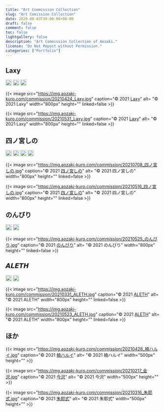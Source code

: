 ```yaml
---
title: "Art Commission Collection"
slug: "Art Comission Collection"
date: 2020-08-03T19:00:08+08:00
draft: false
comment: false
toc: false
lightgallery: false
description: "Art Commission Collection of Aozaki."
license: "Do Not Repost without Permission."
categories: ["Portfolio"]
---
```


## Laxy

<p>
<a href="https://twitter.com/laxyiii"><img src="https://img.shields.io/badge/Twitter-@laxyiii-0075bd?style=flat-square&logo=twitter" height="20"></img></a> <a href="https://www.pixiv.net/users/11373368"><img src="https://img.shields.io/badge/Pixiv-Laxy-0096FA?style=flat-square&logo=pixiv" height="20"></img></a> <a href="https://space.bilibili.com/11364339"><img src="https://img.shields.io/badge/Bilibili-Laxyiii-ea7b99?style=flat-square&logo=bilibili&logoColor=ea7b99" height="20"></img></a>
</p>

{{< image src="https://img.aozaki-kuro.com/commission/20210424_Laxy.jpg" caption="© 2021 [Laxy](https://twitter.com/laxyiii/status/1385985122332155908)" alt= "© 2021 Laxy" width="800px" height="" linked=false >}}

{{< image src="https://img.aozaki-kuro.com/commission/20210531_Laxy.jpg" caption="© 2021 [Laxy](https://twitter.com/laxyiii/status/1402415053567975424)" alt= "© 2021 Laxy" width="800px" height="" linked=false >}}

## 四ノ宮しの

<p>
<a href="https://twitter.com/sinosino141"><img src="https://img.shields.io/badge/Twitter-@sinosino141-0075bd?style=flat-square&logo=twitter" height="20"></img></a> <a href="https://www.pixiv.net/users/57822910"><img src="https://img.shields.io/badge/Pixiv-四ノ宮しの-0096FA?style=flat-square&logo=pixiv" height="20"></img></a> <a href="https://skeb.jp/@sinosino141"><img src="https://img.aozaki-kuro.com/commission/skeb-四ノ宮しの.svg" height="20"></img></a> <a href="https://www.youtube.com/channel/UCVSo57Qzt2JtuTqE-pLBHCA"><img src="https://img.shields.io/badge/YouTube-Shinomiya%20Channel-d40000?style=flat-square&logo=youtube" height="20"></img></a>
</p>

{{< image src="https://img.aozaki-kuro.com/commission/20210708_四ノ宮しの.jpg" caption="© 2021 [四ノ宮しの](https://twitter.com/sinosino141/status/1413111074363113475)" alt= "© 2021 四ノ宮しの" width="800px" height="" linked=false >}}

{{< image src="https://img.aozaki-kuro.com/commission/20210516_四ノ宮しの.jpg" caption="© 2021 [四ノ宮しの](https://twitter.com/sinosino141/status/1393899030342782977)" alt= "© 2021 四ノ宮しの" width="800px" height="" linked=false >}}

## のんびり

<p>
<a href="https://twitter.com/nonbi_re"><img src="https://img.shields.io/badge/Twitter-@nonbi_re-0075bd?style=flat-square&logo=twitter" height="20"></img></a> <a href="https://www.pixiv.net/users/8249246"><img src="https://img.shields.io/badge/Pixiv-のんびり-0096FA?style=flat-square&logo=pixiv" height="20"></img></a>
</p>

{{< image src="https://img.aozaki-kuro.com/commission/20210525_のんびり.jpg" caption="© 2021 [のんびり](https://twitter.com/nonbi_re/status/1397497316060270600)" alt= "© 2021 のんびり" width="800px" height="" linked=false >}}

## 𝘼𝙇𝙀𝙏𝙃

<p>
<a href="https://twitter.com/riva_poul"><img src="https://img.shields.io/badge/Twitter-@riva_poul-0075bd?style=flat-square&logo=twitter" height="20"></img></a> <a href="https://www.pixiv.net/users/37739877"><img src="https://img.shields.io/badge/Pixiv-𝘼𝙇𝙀𝙏𝙃-0096FA?style=flat-square&logo=pixiv" height="20"></img></a>
</p>

{{< image src="https://img.aozaki-kuro.com/commission/20210331_ALETH.jpg" caption="© 2021 [ALETH](https://twitter.com/riva_poul/status/1377187662084341760)" alt= "© 2021 ALETH" width="800px" height="" linked=false >}}

{{< image src="https://img.aozaki-kuro.com/commission/20210523_ALETH.jpg" caption="© 2021 [ALETH](https://twitter.com/riva_poul/status/1396390446390300674)" alt= "© 2021 ALETH" width="800px" height="" linked=false >}}

## ほか

{{< image src="https://img.aozaki-kuro.com/commission/20210428_楠ハルイ.jpg" caption="© 2021 [楠ハルイ](https://twitter.com/hr_x9_/status/1387324035655036930)" alt= "© 2021 楠ハルイ" width="500px" height="" >}}

{{< image src="https://img.aozaki-kuro.com/commission/20210217_金沢.jpg" caption="© 2021 [今沢](https://twitter.com/animarcat)" alt= "© 2021 今沢" width="500px" height="" >}}

{{< image src="https://img.aozaki-kuro.com/commission/20210316_朱耶式.jpg" caption="© 2021 [朱耶式](https://twitter.com/akaya_siki/status/1371584249745186817)" alt= "© 2021 朱耶式" width="500px" height="" >}}
